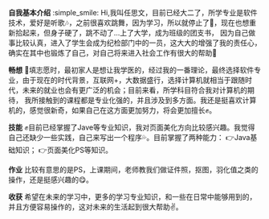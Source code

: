 **自我基本介绍**
:simple_smile: Hi,我叫任思文，目前已经大二了，所学专业是软件技术，爱好是听歌:notes:，之前很喜欢跳舞，因为学习，所以就停止了:dancer:，现在也想重新拾起来，但身子硬了，跳不动了...上了大学，成为班级的团支书，
因为自己做事比较认真，进入了学生会成为纪检部门中的一员，这大大的增强了我的责任心，确实在其中也锻炼了自己，对自己将来进入社会工作有很大的帮助:book:
  
**畅想**
:raising_hand:填志愿时，最初家人是想让我学医的，经过我的一番理论，最终选择软件专业，由于现在的时代背景，互联网+，大数据盛行，选择计算机就相当于跟随时代，未来的就业也会有更广泛的机会；目前来看，所学科目符合我对计算机的期待，
我所接触到的课程都是专业化强的，并且涉及到多方面。我还是挺喜欢计算机的，感觉很新奇，如果自己在这方面更加努力，将会更加擅长:fist:。

**技能**
:fist:目前已经掌握了Jave等专业知识，我对页面美化方向比较感兴趣。我觉得自己还缺少一些实践，自己来写出一个程序:sweat_drops:。目前掌握了两种能力：
  :point_right:Java基础知识；
  :point_right:页面美化PS等知识。
  
**作业**
比较有意思的是PS，上课期间，老师教我们做证件照，抠图，羽化值之类的操作，还是挺感兴趣的:yum:。

**收获**
希望在未来的学习中，更多的学习专业知识，和一些在日常中能够用到的，并且方便容易操作的，这对未来的生活起到很大帮助:v:。
